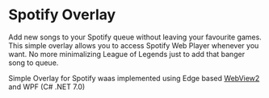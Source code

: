 ﻿# Spotify Overlay

Add new songs to your Spotify queue without leaving your favourite games. This simple overlay allows you to access Spotify Web Player whenever you want. 
No more minimalizing League of Legends just to add that banger song to queue.

Simple Overlay for Spotify waas implemented using Edge based [WebView2](https://go.microsoft.com/fwlink/p/?LinkId=2124703) and WPF (C# .NET 7.0)
